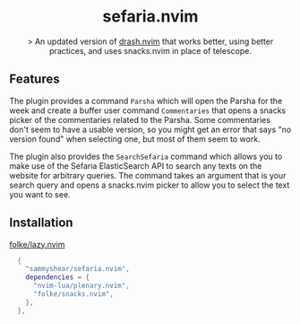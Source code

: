 <p align="center">
  <h1 align="center">sefaria.nvim</h2>
</p>

<p align="center">
    > An updated version of <a href="https://github.com/sammyshear/drash.nvim">drash.nvim</a> that works better, using better practices, and uses snacks.nvim in place of telescope.
</p>

## Features

The plugin provides a command `Parsha` which will open the Parsha for the week and create a buffer user command `Commentaries` that opens a snacks picker of the commentaries related to the Parsha. Some commentaries don't seem to have a usable version, so you might get an error that says "no version found" when selecting one, but most of them seem to work.

The plugin also provides the `SearchSefaria` command which allows you to make use of the Sefaria ElasticSearch API to search any texts on the website for arbitrary queries. The command takes an argument that is your search query and opens a snacks.nvim picker to allow you to select the text you want to see.

## Installation

[folke/lazy.nvim](https://github.com/folke/lazy.nvim)

```lua
  {
    "sammyshear/sefaria.nvim",
    dependencies = {
      "nvim-lua/plenary.nvim",
      "folke/snacks.nvim",
    },
  },
```
